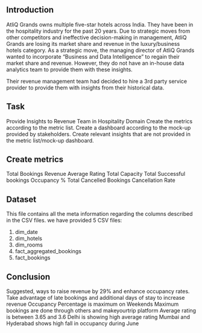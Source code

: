 ## Introduction
AtliQ Grands owns multiple five-star hotels across India. They have been in the hospitality industry for the past 20 years. 
Due to strategic moves from other competitors and ineffective decision-making in management, AtliQ Grands are losing its market share and revenue in the luxury/business hotels category. As a strategic move, the managing director of AtliQ Grands wanted to incorporate “Business and Data Intelligence” to regain their market share and revenue. However, they do not have an in-house data analytics team to provide them with these insights.

Their revenue management team had decided to hire a 3rd party service provider to provide them with insights from their historical data.

## Task  
Provide Insights to Revenue Team in Hospitality Domain
Create the metrics according to the metric list.
Create a dashboard according to the mock-up provided by stakeholders.
Create relevant insights that are not provided in the metric list/mock-up dashboard.

## Create metrics
Total Bookings
Revenue
Average Rating
Total Capacity
Total Successful bookings
Occupancy %
Total Cancelled Bookings
Cancellation Rate

## Dataset
This file contains all the meta information regarding the columns described in the CSV files. we have provided 5 CSV files:
1. dim_date
2. dim_hotels
3. dim_rooms
4. fact_aggregated_bookings
5. fact_bookings

## Conclusion
Suggested, ways to raise revenue by 29% and enhance occupancy rates. Take advantage of late bookings and additional days of stay to increase revenue
Occupancy Percentage is maximum on Weekends
Maximum bookings are done through others and makeyourtrip platform
Average rating is between 3.65 and 3.6
Delhi is showing high average rating
Mumbai and Hyderabad shows high fall in occupancy during June
    
